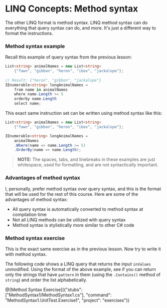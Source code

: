 [//]: # (GENERATED FILE -- DO NOT EDIT)
# LINQ Concepts: Method syntax
The other LINQ format is method syntax. LINQ method syntax can do everything that query syntax can do, and more. It's just a different way to format the instructions.

### Method syntax example
Recall this example of query syntax from the previous lesson:

```csharp
List<string> animalNames = new List<string>
    {"fawn", "gibbon", "heron", "ibex", "jackalope"};
    
// Result: {"heron", "gibbon", "jackalope"}
IEnumerable<string> longAnimalNames =
    from name in animalNames
    where name.Length >= 5
    orderby name.Length
    select name;
```

This exact same instruction set can be written using method syntax like this:

```csharp
List<string> animalNames = new List<string>
    {"fawn", "gibbon", "heron", "ibex", "jackalope"};

IEnumerable<string> longAnimalNames =
    animalNames
    .Where(name => name.Length >= 5)
    .OrderBy(name => name.Length);
```

> **NOTE:** The spaces, tabs, and linebreaks in these examples are just whitespace, used for formatting, and are not syntactically important.

### Advantages of method syntax

I, personally, prefer method syntax over query syntax, and this is the format that will be used for the rest of this course. Here are some of the advantages of method syntax:

 - All query syntax is automatically converted to method syntax at compilation time
 - Not all LINQ methods can be utilized with query syntax
 - Method syntax is stylistically more similar to other C# code

### Method syntax exercise

This is the exact same exercise as in the previous lesson. Now try to write it with method syntax.

The following code shows a LINQ query that returns the input `inValues` unmodified. Using the format of the above example, see if you can return only the strings that have `pattern` in them (using the `.Contains()` method of `string`) and order the list alphabetically.

@[Method Syntax Exercise]({"stubs": ["MethodSyntax1/MethodSyntax1.cs"], "command": "MethodSyntax1.UnitTest.Exercise1", "project": "exercises"})
